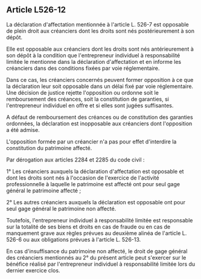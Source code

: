 Article L526-12
----
La déclaration d'affectation mentionnée à l'article L. 526-7 est opposable de
plein droit aux créanciers dont les droits sont nés postérieurement à son dépôt.

Elle est opposable aux créanciers dont les droits sont nés antérieurement à son
dépôt à la condition que l'entrepreneur individuel à responsabilité limitée le
mentionne dans la déclaration d'affectation et en informe les créanciers dans
des conditions fixées par voie réglementaire.

Dans ce cas, les créanciers concernés peuvent former opposition à ce que la
déclaration leur soit opposable dans un délai fixé par voie réglementaire. Une
décision de justice rejette l'opposition ou ordonne soit le remboursement des
créances, soit la constitution de garanties, si l'entrepreneur individuel en
offre et si elles sont jugées suffisantes.

A défaut de remboursement des créances ou de constitution des garanties
ordonnées, la déclaration est inopposable aux créanciers dont l'opposition a été
admise.

L'opposition formée par un créancier n'a pas pour effet d'interdire la
constitution du patrimoine affecté.

Par dérogation aux articles 2284 et 2285 du code civil :

1° Les créanciers auxquels la déclaration d'affectation est opposable et dont
les droits sont nés à l'occasion de l'exercice de l'activité professionnelle à
laquelle le patrimoine est affecté ont pour seul gage général le patrimoine
affecté ;

2° Les autres créanciers auxquels la déclaration est opposable ont pour seul
gage général le patrimoine non affecté.

Toutefois, l'entrepreneur individuel à responsabilité limitée est responsable
sur la totalité de ses biens et droits en cas de fraude ou en cas de manquement
grave aux règles prévues au deuxième alinéa de l'article L. 526-6 ou aux
obligations prévues à l'article L. 526-13.

En cas d'insuffisance du patrimoine non affecté, le droit de gage général des
créanciers mentionnés au 2° du présent article peut s'exercer sur le bénéfice
réalisé par l'entrepreneur individuel à responsabilité limitée lors du dernier
exercice clos.
